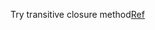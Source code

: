 Try transitive closure method[Ref](http://bookshadow.com/weblog/2016/09/11/leetcode-evaluate-division/)
